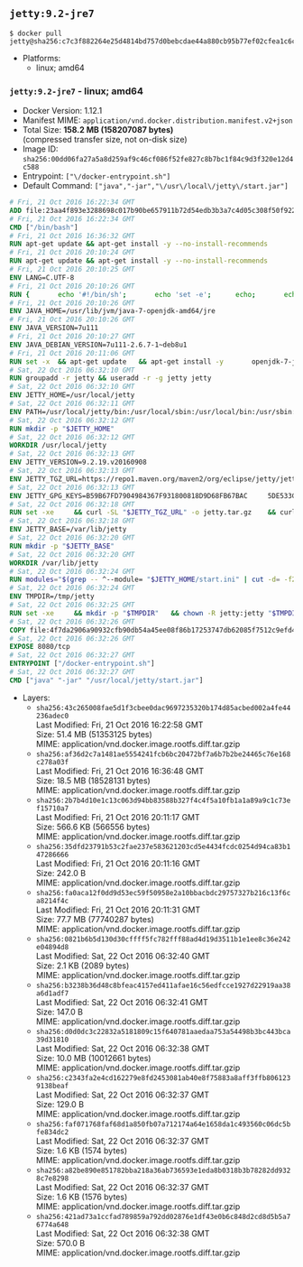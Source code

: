 ## `jetty:9.2-jre7`

```console
$ docker pull jetty@sha256:c7c3f882264e25d4814bd757d0bebcdae44a880cb95b77ef02cfea1c6c4b31a5
```

-	Platforms:
	-	linux; amd64

### `jetty:9.2-jre7` - linux; amd64

-	Docker Version: 1.12.1
-	Manifest MIME: `application/vnd.docker.distribution.manifest.v2+json`
-	Total Size: **158.2 MB (158207087 bytes)**  
	(compressed transfer size, not on-disk size)
-	Image ID: `sha256:00dd06fa27a5a8d259af9c46cf086f52fe827c8b7bc1f84c9d3f320e12d4c588`
-	Entrypoint: `["\/docker-entrypoint.sh"]`
-	Default Command: `["java","-jar","\/usr\/local\/jetty\/start.jar"]`

```dockerfile
# Fri, 21 Oct 2016 16:22:34 GMT
ADD file:23aa4f893e3288698c017b90be657911b72d54edb3b3a7c4d05c308f50f9228f in / 
# Fri, 21 Oct 2016 16:22:34 GMT
CMD ["/bin/bash"]
# Fri, 21 Oct 2016 16:36:32 GMT
RUN apt-get update && apt-get install -y --no-install-recommends 		ca-certificates 		curl 		wget 	&& rm -rf /var/lib/apt/lists/*
# Fri, 21 Oct 2016 20:10:24 GMT
RUN apt-get update && apt-get install -y --no-install-recommends 		bzip2 		unzip 		xz-utils 	&& rm -rf /var/lib/apt/lists/*
# Fri, 21 Oct 2016 20:10:25 GMT
ENV LANG=C.UTF-8
# Fri, 21 Oct 2016 20:10:26 GMT
RUN { 		echo '#!/bin/sh'; 		echo 'set -e'; 		echo; 		echo 'dirname "$(dirname "$(readlink -f "$(which javac || which java)")")"'; 	} > /usr/local/bin/docker-java-home 	&& chmod +x /usr/local/bin/docker-java-home
# Fri, 21 Oct 2016 20:10:26 GMT
ENV JAVA_HOME=/usr/lib/jvm/java-7-openjdk-amd64/jre
# Fri, 21 Oct 2016 20:10:26 GMT
ENV JAVA_VERSION=7u111
# Fri, 21 Oct 2016 20:10:27 GMT
ENV JAVA_DEBIAN_VERSION=7u111-2.6.7-1~deb8u1
# Fri, 21 Oct 2016 20:11:06 GMT
RUN set -x 	&& apt-get update 	&& apt-get install -y 		openjdk-7-jre-headless="$JAVA_DEBIAN_VERSION" 	&& rm -rf /var/lib/apt/lists/* 	&& [ "$JAVA_HOME" = "$(docker-java-home)" ]
# Sat, 22 Oct 2016 06:32:10 GMT
RUN groupadd -r jetty && useradd -r -g jetty jetty
# Sat, 22 Oct 2016 06:32:10 GMT
ENV JETTY_HOME=/usr/local/jetty
# Sat, 22 Oct 2016 06:32:11 GMT
ENV PATH=/usr/local/jetty/bin:/usr/local/sbin:/usr/local/bin:/usr/sbin:/usr/bin:/sbin:/bin
# Sat, 22 Oct 2016 06:32:12 GMT
RUN mkdir -p "$JETTY_HOME"
# Sat, 22 Oct 2016 06:32:12 GMT
WORKDIR /usr/local/jetty
# Sat, 22 Oct 2016 06:32:13 GMT
ENV JETTY_VERSION=9.2.19.v20160908
# Sat, 22 Oct 2016 06:32:13 GMT
ENV JETTY_TGZ_URL=https://repo1.maven.org/maven2/org/eclipse/jetty/jetty-distribution/9.2.19.v20160908/jetty-distribution-9.2.19.v20160908.tar.gz
# Sat, 22 Oct 2016 06:32:13 GMT
ENV JETTY_GPG_KEYS=B59B67FD7904984367F931800818D9D68FB67BAC 	5DE533CB43DAF8BC3E372283E7AE839CD7C58886
# Sat, 22 Oct 2016 06:32:18 GMT
RUN set -xe 	&& curl -SL "$JETTY_TGZ_URL" -o jetty.tar.gz 	&& curl -SL "$JETTY_TGZ_URL.asc" -o jetty.tar.gz.asc 	&& export GNUPGHOME="$(mktemp -d)" 	&& for key in $JETTY_GPG_KEYS; do 		gpg --keyserver ha.pool.sks-keyservers.net --recv-keys "$key"; done 	&& gpg --batch --verify jetty.tar.gz.asc jetty.tar.gz 	&& rm -r "$GNUPGHOME" 	&& tar -xvf jetty.tar.gz --strip-components=1 	&& sed -i '/jetty-logging/d' etc/jetty.conf 	&& rm -fr demo-base javadoc 	&& rm jetty.tar.gz*
# Sat, 22 Oct 2016 06:32:18 GMT
ENV JETTY_BASE=/var/lib/jetty
# Sat, 22 Oct 2016 06:32:20 GMT
RUN mkdir -p "$JETTY_BASE"
# Sat, 22 Oct 2016 06:32:20 GMT
WORKDIR /var/lib/jetty
# Sat, 22 Oct 2016 06:32:24 GMT
RUN modules="$(grep -- ^--module= "$JETTY_HOME/start.ini" | cut -d= -f2 | paste -d, -s)" 	&& set -xe 	&& java -jar "$JETTY_HOME/start.jar" --add-to-startd="$modules,setuid"
# Sat, 22 Oct 2016 06:32:24 GMT
ENV TMPDIR=/tmp/jetty
# Sat, 22 Oct 2016 06:32:25 GMT
RUN set -xe 	&& mkdir -p "$TMPDIR" 	&& chown -R jetty:jetty "$TMPDIR" "$JETTY_BASE"
# Sat, 22 Oct 2016 06:32:26 GMT
COPY file:4f7da2906a90932cfb90db54a45ee08f86b17253747db62085f7512c9efd46ad in / 
# Sat, 22 Oct 2016 06:32:26 GMT
EXPOSE 8080/tcp
# Sat, 22 Oct 2016 06:32:27 GMT
ENTRYPOINT ["/docker-entrypoint.sh"]
# Sat, 22 Oct 2016 06:32:27 GMT
CMD ["java" "-jar" "/usr/local/jetty/start.jar"]
```

-	Layers:
	-	`sha256:43c265008fae5d1f3cbee0dac9697235320b174d85acbed002a4fe44236adec0`  
		Last Modified: Fri, 21 Oct 2016 16:22:58 GMT  
		Size: 51.4 MB (51353125 bytes)  
		MIME: application/vnd.docker.image.rootfs.diff.tar.gzip
	-	`sha256:af36d2c7a1481ae5554241fcb6bc20472bf7a6b7b2be24465c76e168c278a03f`  
		Last Modified: Fri, 21 Oct 2016 16:36:48 GMT  
		Size: 18.5 MB (18528131 bytes)  
		MIME: application/vnd.docker.image.rootfs.diff.tar.gzip
	-	`sha256:2b7b4d10e1c13c063d94bb83588b327f4c4f5a10fb1a1a89a9c1c73ef15710a7`  
		Last Modified: Fri, 21 Oct 2016 20:11:17 GMT  
		Size: 566.6 KB (566556 bytes)  
		MIME: application/vnd.docker.image.rootfs.diff.tar.gzip
	-	`sha256:35dfd23791b53c2fae237e583621203cd5e4434fcdc0254d94ca83b147286666`  
		Last Modified: Fri, 21 Oct 2016 20:11:16 GMT  
		Size: 242.0 B  
		MIME: application/vnd.docker.image.rootfs.diff.tar.gzip
	-	`sha256:fa0aca12f0dd9d53ec59f50958e2a10bbacbdc29757327b216c13f6ca8214f4c`  
		Last Modified: Fri, 21 Oct 2016 20:11:31 GMT  
		Size: 77.7 MB (77740287 bytes)  
		MIME: application/vnd.docker.image.rootfs.diff.tar.gzip
	-	`sha256:0821b6b5d130d30cffff5fc782fff88ad4d19d3511b1e1ee8c36e242e04894d8`  
		Last Modified: Sat, 22 Oct 2016 06:32:40 GMT  
		Size: 2.1 KB (2089 bytes)  
		MIME: application/vnd.docker.image.rootfs.diff.tar.gzip
	-	`sha256:b3238b36d48c8bfeac4157ed411afae16c56edfcce1927d22919aa38a6d1adf7`  
		Last Modified: Sat, 22 Oct 2016 06:32:41 GMT  
		Size: 147.0 B  
		MIME: application/vnd.docker.image.rootfs.diff.tar.gzip
	-	`sha256:d0d0dc3c22832a5181809c15f640781aaedaa753a54498b3bc443bca39d31810`  
		Last Modified: Sat, 22 Oct 2016 06:32:38 GMT  
		Size: 10.0 MB (10012661 bytes)  
		MIME: application/vnd.docker.image.rootfs.diff.tar.gzip
	-	`sha256:c2343fa2e4cd162279e8fd2453081ab40e8f75883a8aff3ffb8061239138beaf`  
		Last Modified: Sat, 22 Oct 2016 06:32:37 GMT  
		Size: 129.0 B  
		MIME: application/vnd.docker.image.rootfs.diff.tar.gzip
	-	`sha256:faf071768faf68d1a850fb07a712174a64e1658da1c493560c06dc5bfe834dc2`  
		Last Modified: Sat, 22 Oct 2016 06:32:37 GMT  
		Size: 1.6 KB (1574 bytes)  
		MIME: application/vnd.docker.image.rootfs.diff.tar.gzip
	-	`sha256:a82be890e851782bba218a36ab736593e1eda8b0318b3b78282dd9328c7e8298`  
		Last Modified: Sat, 22 Oct 2016 06:32:37 GMT  
		Size: 1.6 KB (1576 bytes)  
		MIME: application/vnd.docker.image.rootfs.diff.tar.gzip
	-	`sha256:421ad73a1ccfad789859a792dd02876e1df43e0b6c848d2cd8d5b5a76774a648`  
		Last Modified: Sat, 22 Oct 2016 06:32:38 GMT  
		Size: 570.0 B  
		MIME: application/vnd.docker.image.rootfs.diff.tar.gzip
